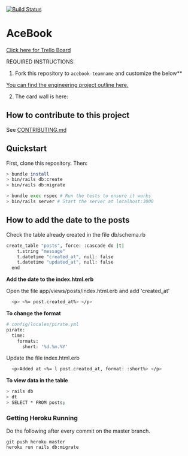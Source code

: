[![Build Status](https://travis-ci.com/Will-Helliwell/acebook-on-the-rails.svg?branch=master)](https://github.com/Will-Helliwell/acebook-on-the-rails)

# AceBook

[Click here for Trello Board](https://trello.com/b/XiB46v42/acebook-on-the-rails)

REQUIRED INSTRUCTIONS:

1. Fork this repository to `acebook-teamname` and customize
the below**

[You can find the engineering project outline here.](https://github.com/makersacademy/course/tree/master/engineering_projects/rails)

2. The card wall is here: <please update>

## How to contribute to this project
See [CONTRIBUTING.md](CONTRIBUTING.md)

## Quickstart

First, clone this repository. Then:

```bash
> bundle install
> bin/rails db:create
> bin/rails db:migrate

> bundle exec rspec # Run the tests to ensure it works
> bin/rails server # Start the server at localhost:3000
```

## How to add the date to the posts

Check the table already created in the file db/schema.rb

```bash
create_table "posts", force: :cascade do |t|
    t.string "message"
    t.datetime "created_at", null: false
    t.datetime "updated_at", null: false
  end
```

**Add the date to the index.html.erb**

Open the file app/views/posts/index.html.erb and add  'created_at'

```bash
  <p> <%= post.created_at%> </p> 
```
**To change the format**
```bash
# config/locales/pirate.yml
pirate:
  time:
    formats:
      short: '%d.%m.%Y'

```
Update the file index.html.erb

```bash
  <p>Added at <%= l post.created_at, format: :short%> </p> 
```
**To view data in the table**

```bash
> rails db
> dt
> SELECT * FROM posts;
```

### Getting Heroku Running
Do the following after every commit on the master branch.
```
git push heroku master
heroku run rails db:migrate
```

